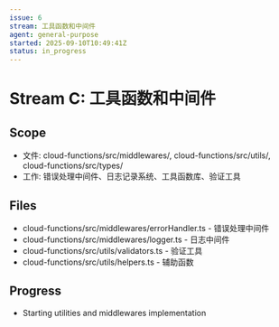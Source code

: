 ```yaml
---
issue: 6
stream: 工具函数和中间件
agent: general-purpose
started: 2025-09-10T10:49:41Z
status: in_progress
---
```


# Stream C: 工具函数和中间件

## Scope
- 文件: cloud-functions/src/middlewares/, cloud-functions/src/utils/, cloud-functions/src/types/
- 工作: 错误处理中间件、日志记录系统、工具函数库、验证工具

## Files
- cloud-functions/src/middlewares/errorHandler.ts - 错误处理中间件
- cloud-functions/src/middlewares/logger.ts - 日志中间件
- cloud-functions/src/utils/validators.ts - 验证工具
- cloud-functions/src/utils/helpers.ts - 辅助函数

## Progress
- Starting utilities and middlewares implementation
